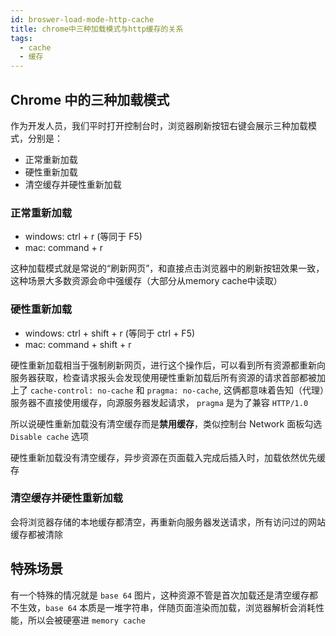```yaml
---
id: broswer-load-mode-http-cache
title: chrome中三种加载模式与http缓存的关系
tags:
  - cache
  - 缓存
---
```


## Chrome 中的三种加载模式

作为开发人员，我们平时打开控制台时，浏览器刷新按钮右键会展示三种加载模式，分别是：

- 正常重新加载
- 硬性重新加载
- 清空缓存并硬性重新加载

### 正常重新加载

- windows: ctrl + r (等同于 F5)
- mac: command + r

这种加载模式就是常说的“刷新网页”，和直接点击浏览器中的刷新按钮效果一致，这种场景大多数资源会命中强缓存（大部分从memory cache中读取）

### 硬性重新加载

- windows: ctrl + shift + r (等同于 ctrl + F5)
- mac: command + shift + r

硬性重新加载相当于强制刷新网页，进行这个操作后，可以看到所有资源都重新向服务器获取，检查请求报头会发现使用硬性重新加载后所有资源的请求首部都被加上了 `cache-control: no-cache` 和 `pragma: no-cache`, 这俩都意味着告知（代理）服务器不直接使用缓存，向源服务器发起请求， `pragma` 是为了兼容 `HTTP/1.0`

所以说硬性重新加载没有清空缓存而是**禁用缓存**，类似控制台 Network 面板勾选 `Disable cache` 选项

硬性重新加载没有清空缓存，异步资源在页面载入完成后插入时，加载依然优先缓存

### 清空缓存并硬性重新加载

会将浏览器存储的本地缓存都清空，再重新向服务器发送请求，所有访问过的网站缓存都被清除

## 特殊场景

有一个特殊的情况就是 `base 64` 图片，这种资源不管是首次加载还是清空缓存都不生效，`base 64` 本质是一堆字符串，伴随页面渲染而加载，浏览器解析会消耗性能，所以会被硬塞进 `memory cache`
